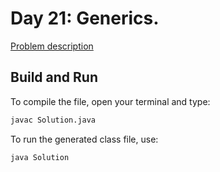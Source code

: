 # Day 21: Generics.

[Problem description](https://www.hackerrank.com/challenges/30-generics)

## Build and Run

To compile the file, open your terminal and type:
```bash
javac Solution.java
```

To run the generated class file, use:
```bash
java Solution
```

